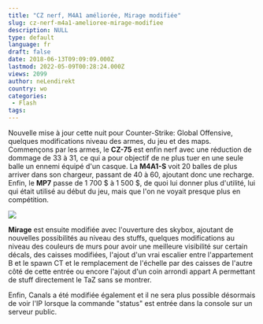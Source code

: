 ```yaml
---
title: "CZ nerf, M4A1 améliorée, Mirage modifiée"
slug: cz-nerf-m4a1-amelioree-mirage-modifiee
description: NULL
type: default
language: fr
draft: false
date: 2018-06-13T09:09:09.000Z
lastmod: 2022-05-09T00:28:24.000Z
views: 2099
author: neLendirekt
country: wo
categories:
 - Flash
tags:
---
```

Nouvelle mise à jour cette nuit pour Counter-Strike: Global Offensive, quelques modifications niveau des armes, du jeu et des maps. Commençons par les armes, le **CZ-75** est enfin nerf avec une réduction de dommage de 33 à 31, ce qui a pour objectif de ne plus tuer en une seule balle un ennemi équipé d'un casque. La **M4A1-S** voit 20 balles de plus arriver dans son chargeur, passant de 40 à 60, ajoutant donc une recharge. Enfin, le **MP7** passe de 1 700 $ à 1 500 $, de quoi lui donner plus d'utilité, lui qui était utilisé au début du jeu, mais que l'on ne voyait presque plus en compétition.

![](https://flickshot-ue.s3.eu-west-2.amazonaws.com/flickshot/article/5b20d8cc4a49e/images/HQWFGgKyeFNyhqSYgUxzVX6gc8H3C8hucjvnD2Mv.jpeg)

**Mirage** est ensuite modifiée avec l'ouverture des skybox, ajoutant de nouvelles possibilités au niveau des stuffs, quelques modifications au niveau des couleurs de murs pour avoir une meilleure visibilité sur certain décals, des caisses modifiées, l'ajout d'un vrai escalier entre l'appartement B et le spawn CT et le remplacement de l'échelle par des caisses de l'autre côté de cette entrée ou encore l'ajout d'un coin arrondi appart A permettant de stuff directement le TaZ sans se montrer.

Enfin, Canals a été modifiée également et il ne sera plus possible désormais de voir l'IP lorsque la commande "status" est entrée dans la console sur un serveur public.
